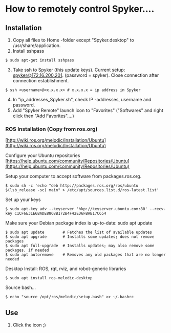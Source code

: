 # How to remotely control Spyker....

## Installation

  1. Copy all files to Home -folder except "Spyker.desktop" to /usr/share/application.
  2. Install sshpass
  ```
  $ sudo apt-get install sshpass
  ```
  3. Take ssh to Spyker (this update keys). Current setup: spyker@172.16.200.201. (password = spyker). Close connection after connection establishment.
  ```
  $ ssh <username>@<x.x.x.x> # x.x.x.x = ip address in Spyker
  ```
  4. In "ip_addresses_Spyker.sh", check IP -addresses, username and password.
  5. Add "Spyker Remote" launch icon to "Favorites" ("Softwares" and right click then "Add Favorites"....)

### ROS Installation (Copy from ros.org)
[http://wiki.ros.org/melodic/Installation/Ubuntu](http://wiki.ros.org/melodic/Installation/Ubuntu)

Configure your Ubuntu repositories
[https://help.ubuntu.com/community/Repositories/Ubuntu](https://help.ubuntu.com/community/Repositories/Ubuntu)

Setup your computer to accept software from packages.ros.org.
```
$ sudo sh -c 'echo "deb http://packages.ros.org/ros/ubuntu $(lsb_release -sc) main" > /etc/apt/sources.list.d/ros-latest.list'
```
Set up your keys
```
$ sudo apt-key adv --keyserver 'hkp://keyserver.ubuntu.com:80' --recv-key C1CF6E31E6BADE8868B172B4F42ED6FBAB17C654
```
Make sure your Debian package index is up-to-date:
sudo apt update
```
$ sudo apt update        # Fetches the list of available updates
$ sudo apt upgrade       # Installs some updates; does not remove packages
$ sudo apt full-upgrade  # Installs updates; may also remove some packages, if needed
$ sudo apt autoremove    # Removes any old packages that are no longer needed
```

Desktop Install: ROS, rqt, rviz, and robot-generic libraries
```
$ sudo apt install ros-melodic-desktop
```
Source bash...
```
$ echo "source /opt/ros/melodic/setup.bash" >> ~/.bashrc
```

 ## Use

  1. Click the icon ;)
